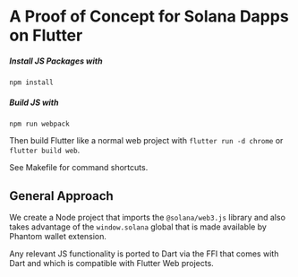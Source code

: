 # A Proof of Concept for Solana Dapps on Flutter

##### Install JS Packages with
```
npm install
```

##### Build JS with
```
npm run webpack
```

Then build Flutter like a normal web project with `flutter run -d chrome` or `flutter build web`.

See Makefile for command shortcuts.


## General Approach

We create a Node project that imports the `@solana/web3.js` library and also takes advantage of the `window.solana` global that is made available by Phantom wallet extension.

Any relevant JS functionality is ported to Dart via the FFI that comes with Dart and which is compatible with Flutter Web projects.
